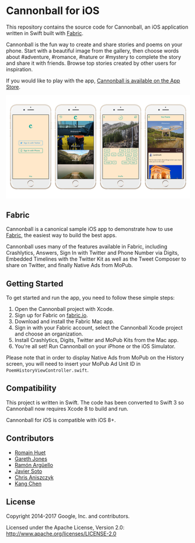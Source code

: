 # Cannonball for iOS

This repository contains the source code for Cannonball, an iOS application written in Swift built with [Fabric](https://get.fabric.io/).

Cannonball is the fun way to create and share stories and poems on your phone. Start with a beautiful image from the gallery, then choose words about #adventure, #romance, #nature or #mystery to complete the story and share it with friends. Browse top stories created by other users for inspiration.

If you would like to play with the app, [Cannonball is available on the App Store](https://itunes.apple.com/us/app/cannonball-magnetic-poetry/id929750075).

![Screenshots of Cannonball for iOS](screenshot.png "Screenshots of Cannonball for iOS")

## Fabric

Cannonball is a canonical sample iOS app to demonstrate how to use [Fabric](https://get.fabric.io/), the easiest way to build the best apps.

Cannonball uses many of the features available in Fabric, including Crashlytics, Answers, Sign In with Twitter and Phone Number via Digits, Embedded Timelines with the Twitter Kit as well as the Tweet Composer to share on Twitter, and finally Native Ads from MoPub.

## Getting Started

To get started and run the app, you need to follow these simple steps:

1. Open the Cannonball project with Xcode.
2. Sign up for Fabric on [fabric.io](https://fabric.io).
3. Download and install the Fabric Mac app.
4. Sign in with your Fabric account, select the Cannonball Xcode project and choose an organization.
5. Install Crashlytics, Digits, Twitter and MoPub Kits from the Mac app.
6. You're all set! Run Cannonball on your iPhone or the iOS Simulator.

Please note that in order to display Native Ads from MoPub on the History screen, you will need to insert your MoPub Ad Unit ID in `PoemHistoryViewController.swift`.

## Compatibility

This project is written in Swift. The code has been converted to Swift 3 so Cannonball now requires Xcode 8 to build and run.

Cannonball for iOS is compatible with iOS 8+.

## Contributors

* [Romain Huet](https://twitter.com/romainhuet)
* [Gareth Jones](https://twitter.com/gpj)
* [Ramón Argüello](https://twitter.com/monchote)
* [Javier Soto](https://twitter.com/Javi)
* [Chris Aniszczyk](https://twitter.com/cra)
* [Kang Chen](https://twitter.com/kang)

## License

Copyright 2014-2017 Google, Inc. and contributors.

Licensed under the Apache License, Version 2.0: http://www.apache.org/licenses/LICENSE-2.0
